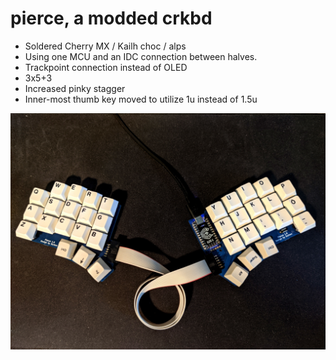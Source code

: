 # pierce, a modded crkbd

* Soldered Cherry MX / Kailh choc / alps
* Using one MCU and an IDC connection between halves.
* Trackpoint connection instead of OLED
* 3x5+3
* Increased pinky stagger
* Inner-most thumb key moved to utilize 1u instead of 1.5u

![pierce](assets/pic.jpg "pierce")
